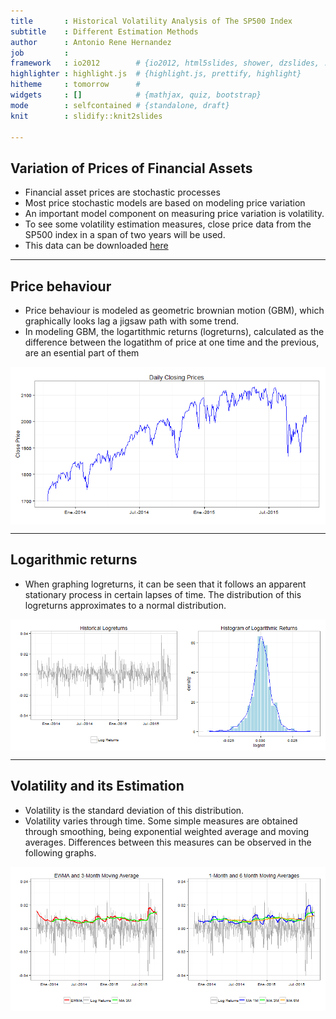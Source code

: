 ```yaml
--- 
title       : Historical Volatility Analysis of The SP500 Index
subtitle    : Different Estimation Methods
author      : Antonio Rene Hernandez
job         : 
framework   : io2012        # {io2012, html5slides, shower, dzslides, ...}
highlighter : highlight.js  # {highlight.js, prettify, highlight}
hitheme     : tomorrow      # 
widgets     : []            # {mathjax, quiz, bootstrap}
mode        : selfcontained # {standalone, draft}
knit        : slidify::knit2slides

--- 
```



## Variation of Prices of Financial Assets

* Financial asset prices are stochastic processes 
* Most price stochastic models are based on modeling price variation
* An important model component on measuring price variation is volatility.
* To see some volatility estimation measures, close price data from the SP500 index in a span of two years will be used.
* This data can be downloaded [here](http://real-chart.finance.yahoo.com/table.csv?s=%5EGSPC&d=9&e=15&f=2015&g=d&a=9&b=14&c=2013&ignore=.csv)

--- 
## Price behaviour

* Price behaviour is modeled as geometric brownian motion (GBM), which graphically looks lag a jigsaw path with some trend.
* In modeling GBM, the logartithmic returns (logreturns), calculated as the difference between the logatithm of price at one time and the previous, are an esential part of them

<img src="assets/fig/pricePlot-1.png" title="plot of chunk pricePlot" alt="plot of chunk pricePlot" style="display: block; margin: auto;" />

---  

## Logarithmic returns 

* When graphing logreturns, it can be seen that it follows an apparent stationary process in certain lapses of time.  The distribution of this logreturns approximates to a normal distribution.

<img src="assets/fig/logretPlot-1.png" title="plot of chunk logretPlot" alt="plot of chunk logretPlot" style="display: block; margin: auto;" />

---  

## Volatility and its Estimation

* Volatility is the standard deviation of this distribution.
* Volatility varies through time.  Some simple measures are obtained through smoothing, being exponential weighted average and moving averages. Differences between this measures can be observed in the following graphs.

<img src="assets/fig/volMeasures-1.png" title="plot of chunk volMeasures" alt="plot of chunk volMeasures" style="display: block; margin: auto;" />






 

<style> 

.title-slide {
  background-color: #FFF; 
}

.title-slide hgroup > h1 {
  color: #150143;
}


.title-slide hgroup > h2 {
  color: #000;
}

</style>

<style>
slides > slide:not(.nobackground):after {
  content: ";
}
</style>
